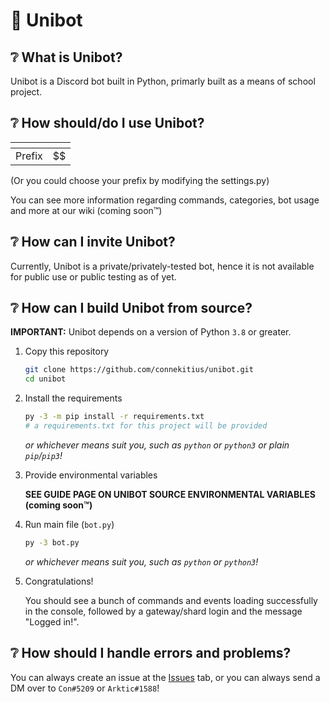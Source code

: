 # 🌌 Unibot
## ❔ What is Unibot?
Unibot is a Discord bot built in Python, primarly built as a means of school project.

## ❔ How should/do I use Unibot?

| <!-- -->    | <!-- -->    |
|-------------|-------------|
| Prefix         | $$         |
(Or you could choose your prefix by modifying the settings.py)

You can see more information regarding commands, categories, bot usage and more at our wiki (coming soon™)

## ❔ How can I invite Unibot?
Currently, Unibot is a private/privately-tested bot, hence it is not available for public use or public testing as of yet.

## ❔ How can I build Unibot from source?
__IMPORTANT:__ Unibot depends on a version of Python `3.8` or greater.
1. Copy this repository

   ```bash
   git clone https://github.com/connekitius/unibot.git
   cd unibot
   ```

2. Install the requirements

   ```bash
   py -3 -m pip install -r requirements.txt
   # a requirements.txt for this project will be provided 
   ```
   *or whichever means suit you, such as `python` or `python3` or plain `pip`/`pip3`!*

3. Provide environmental variables

   __SEE GUIDE PAGE ON UNIBOT SOURCE ENVIRONMENTAL VARIABLES (coming soon™)__

4. Run main file (`bot.py`)

   ```bash
   py -3 bot.py
   ```
   *or whichever means suit you, such as `python` or `python3`!*

5. Congratulations!

   You should see a bunch of commands and events loading successfully in the console, followed by a gateway/shard login and the message "Logged in!".

## ❔ How should I handle errors and problems?

   You can always create an issue at the [Issues](https://github.com/connekitius/unibot/issues) tab, or you can always send a DM over to `Con#5209` or `Arktic#1588`!

